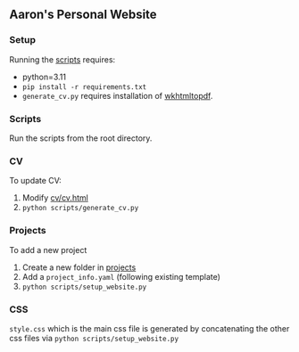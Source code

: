 ## Aaron's Personal Website

### Setup

Running the [scripts](scripts/) requires:

- python=3.11
- `pip install -r requirements.txt`
- `generate_cv.py` requires installation of [wkhtmltopdf](https://wkhtmltopdf.org/).

### Scripts

Run the scripts from the root directory.

### CV

To update CV:

1. Modify [cv/cv.html](cv/cv.html)
2. `python scripts/generate_cv.py`

### Projects

To add a new project

1. Create a new folder in [projects](projects/)
2. Add a `project_info.yaml` (following existing template)
3. `python scripts/setup_website.py`

### CSS

`style.css` which is the main css file is generated by concatenating the other css files via `python scripts/setup_website.py`
